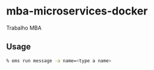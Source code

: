# mba-microservices-docker
Trabalho MBA

Usage
----
```sh 
% oms run message -a name=<type a name>
```

